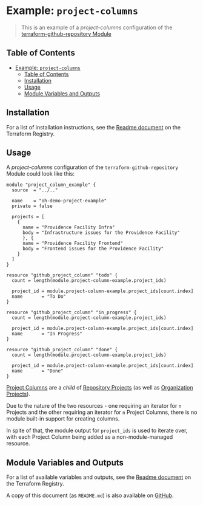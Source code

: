 # Example: `project-columns`

> This is an example of a _project-columns_ configuration of the [terraform-github-repository Module](https://registry.terraform.io/modules/operatehappy/repository/github)

## Table of Contents

- [Example: `project-columns`](#example-project-columns)
  - [Table of Contents](#table-of-contents)
  - [Installation](#installation)
  - [Usage](#usage)
  - [Module Variables and Outputs](#module-variables-and-outputs)

## Installation

For a list of installation instructions, see the [Readme document](https://registry.terraform.io/modules/operatehappy/repository/github) on the Terraform Registry.

## Usage

A _project-columns_ configuration of the `terraform-github-repository` Module could look like this:

```hcl
module "project_column_example" {
  source  = "../.."

  name    = "oh-demo-project-example"
  private = false

  projects = [
    {
      name = "Providence Facility Infra"
      body = "Infrastructure issues for the Providence Facility"
      }, {
      name = "Providence Facility Frontend"
      body = "Frontend issues for the Providence Facility"
    }
  ]
}

resource "github_project_column" "todo" {
  count = length(module.project-column-example.project_ids)

  project_id = module.project-column-example.project_ids[count.index]
  name       = "To Do"
}

resource "github_project_column" "in_progress" {
  count = length(module.project-column-example.project_ids)

  project_id = module.project-column-example.project_ids[count.index]
  name       = "In Progress"
}

resource "github_project_column" "done" {
  count = length(module.project-column-example.project_ids)

  project_id = module.project-column-example.project_ids[count.index]
  name       = "Done"
}
```

[Project Columns](https://www.terraform.io/docs/providers/github/r/project_column.html) are a _child_ of [Repository Projects](https://www.terraform.io/docs/providers/github/r/repository_project.html) (as well as [Organization Projects](https://www.terraform.io/docs/providers/github/r/organization_project.html)).

Due to the nature of the two resources - one requiring an iterator for `n` Projects and the other requiring an iterator for `n` Project Columns, there is no module built-in support for creating columns.

In spite of that, the module output for `project_ids` is used to iterate over, with each Project Column being added as a non-module-managed resource.

## Module Variables and Outputs

For a list of available variables and outputs, see the [Readme document](https://registry.terraform.io/modules/operatehappy/repository/github) on the Terraform Registry.

A copy of this document (as `README.md`) is also available on [GitHub](https://github.com/operatehappy/terraform-github-repository/blob/master/README.md#readme).
